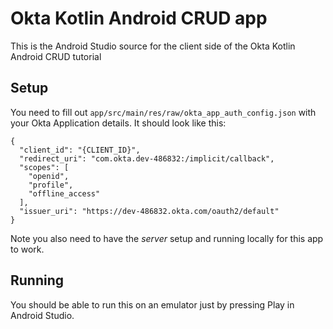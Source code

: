 # Okta Kotlin Android CRUD app

This is the Android Studio source for the client side of the Okta Kotlin Android CRUD tutorial

## Setup

You need to fill out `app/src/main/res/raw/okta_app_auth_config.json` with your Okta Application details.
It should look like this:

```
{
  "client_id": "{CLIENT_ID}",
  "redirect_uri": "com.okta.dev-486832:/implicit/callback",
  "scopes": [
    "openid",
    "profile",
    "offline_access"
  ],
  "issuer_uri": "https://dev-486832.okta.com/oauth2/default"
}
```

Note you also need to have the *server* setup and running locally for this app to work.

## Running

You should be able to run this on an emulator just by pressing Play in Android Studio.